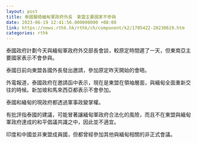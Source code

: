 ```yaml
---
layout: post
title: 泰國擬晤緬甸軍政府外長　東盟主要國家不參與
date: 2023-06-19 12:41:56.000000000 +08:00
link: https://news.rthk.hk/rthk/ch/component/k2/1705422-20230619.htm
categories: rthk
---
```


泰國政府計劃今天與緬甸軍政府外交部長會談，較原定時間遲了一天，但東南亞主要國家表示不會參與。

泰國日前向東盟各國外長發出邀請，參加原定昨天開始的會晤。

外電報道，泰國政府在邀請函中表示，現在是東盟在領袖層面，與緬甸全面重新交往的時候。新加坡和馬來西亞都表示不會參加。

泰國和緬甸的現政府都透過軍事政變掌權。

有批評指泰國的建議，可能冒著讓緬甸軍政府合法化的風險，而且不在東盟與緬甸軍政府達成的和平倡議共識之中，因此並不適宜。

印度和中國並非東盟成員國，但都曾經參加其他與緬甸相關的非正式會議。
